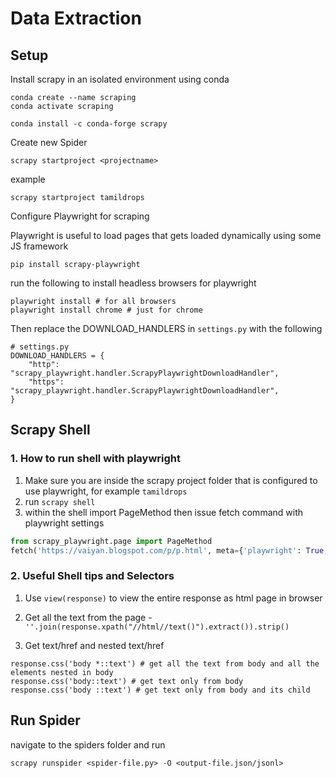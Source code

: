 # Data Extraction

## Setup

Install scrapy in an isolated environment using conda

```shell
conda create --name scraping
conda activate scraping

conda install -c conda-forge scrapy
```

Create new Spider

```shell
scrapy startproject <projectname>
```

example

```shell
scrapy startproject tamildrops
```

Configure Playwright for scraping

Playwright is useful to load pages that gets loaded dynamically using some JS framework

```shell
pip install scrapy-playwright
```

run the following to install headless browsers for playwright

```shell
playwright install # for all browsers
playwright install chrome # just for chrome
```

Then replace the DOWNLOAD_HANDLERS in `settings.py` with the following

```
# settings.py
DOWNLOAD_HANDLERS = {
    "http": "scrapy_playwright.handler.ScrapyPlaywrightDownloadHandler",
    "https": "scrapy_playwright.handler.ScrapyPlaywrightDownloadHandler",
}
```

## Scrapy Shell

### 1. How to run shell with playwright

1. Make sure you are inside the scrapy project folder that is configured to use playwright, for example `tamildrops`
2. run `scrapy shell`
3. within the shell import PageMethod then issue fetch command with playwright settings 

```python
from scrapy_playwright.page import PageMethod
fetch('https://vaiyan.blogspot.com/p/p.html', meta={'playwright': True, 'playwright_page_methods':[PageMethod('wait_for_timeout', 5000)]})
```
### 2. Useful Shell tips and Selectors

1. Use `view(response)` to view the entire response as html page in browser

2. Get all the text from the page - `''.join(response.xpath("//html//text()").extract()).strip()`

3. Get text/href and nested text/href

```
response.css('body *::text') # get all the text from body and all the elements nested in body
response.css('body::text') # get text only from body
response.css('body ::text') # get text only from body and its child

```

## Run Spider

navigate to the spiders folder and run

`scrapy runspider <spider-file.py> -O <output-file.json/jsonl>`